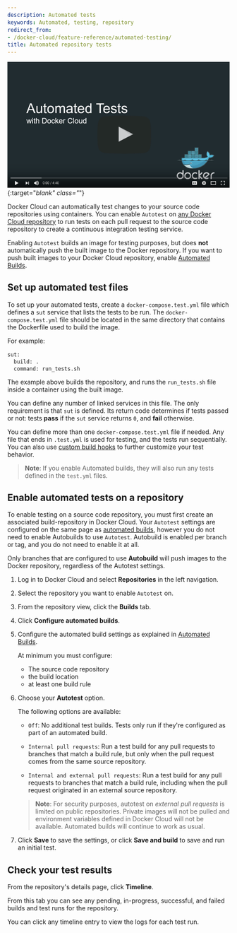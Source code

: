 ```yaml
---
description: Automated tests
keywords: Automated, testing, repository
redirect_from:
- /docker-cloud/feature-reference/automated-testing/
title: Automated repository tests
---
```


[![Automated Tests with Docker Cloud](images/video-auto-tests-docker-cloud.png)](https://www.youtube.com/watch?v=KX6PD2MANRI "Automated Tests with Docker Cloud"){:target="_blank" class="_"}

Docker Cloud can automatically test changes to your source code repositories
using containers. You can enable `Autotest` on [any Docker Cloud repository](repos.md) to run tests on each pull request to the source code
repository to create a continuous integration testing service.

Enabling `Autotest` builds an image for testing purposes, but does **not**
automatically push the built image to the Docker repository. If you want to push
built images to your Docker Cloud repository, enable [Automated Builds](automated-build.md).

## Set up automated test files

To set up your automated tests, create a `docker-compose.test.yml` file which
defines a `sut` service that lists the tests to be run. The
`docker-compose.test.yml` file should be located in the same directory that
contains the Dockerfile used to build the image.

For example:

```none
sut:
  build: .
  command: run_tests.sh
```

The example above builds the repository, and runs the `run_tests.sh` file inside
a container using the built image.

You can define any number of linked services in this file. The only requirement
is that `sut` is defined. Its return code determines if tests passed or not:
tests **pass** if the `sut` service returns `0`, and **fail** otherwise.

You can define more than one `docker-compose.test.yml` file if needed. Any file
that ends in `.test.yml` is used for testing, and the tests run sequentially. You can also use [custom build hooks](advanced.md#override-build-test-or-push-commands) to further customize your test behavior.

> **Note**: If you enable Automated builds, they will also run any tests defined
in the `test.yml` files.

## Enable automated tests on a repository

To enable testing on a source code repository, you must first create an
associated build-repository in Docker Cloud.  Your `Autotest` settings are
configured on the same page as [automated builds](automated-build.md), however
you do not need to enable Autobuilds to use `Autotest`. Autobuild is enabled per
branch or tag, and you do not need to enable it at all.

Only branches that are configured to use **Autobuild** will push images to the
Docker repository, regardless of the Autotest settings.

1. Log in to Docker Cloud and select **Repositories** in the left navigation.

3. Select the repository you want to enable `Autotest` on.

4. From the repository view, click the **Builds** tab.

4. Click **Configure automated builds**.

5. Configure the automated build settings as explained in [Automated Builds](automated-build.md).

    At minimum you must configure:

    * The source code repository
    * the build location
    * at least one build rule

8. Choose your **Autotest** option.

    The following options are available:

    * `Off`: No additional test builds. Tests only run if they're configured
    as part of an automated build.

    * `Internal pull requests`: Run a test build for any pull requests
    to branches that match a build rule, but only when the pull request comes
    from the same source repository.

    * `Internal and external pull requests`: Run a test build for any
    pull requests to branches that match a build rule, including when the
    pull request originated in an external source repository.

    > **Note**: For security purposes, autotest on _external pull requests_ is
    limited on public repositories. Private images will not be pulled and
    environment  variables defined in Docker Cloud will not be
    available. Automated builds will  continue to work as usual.

9. Click **Save** to save the settings, or click **Save and build** to save and
run an initial test.

## Check your test results

From the repository's details page, click **Timeline**.

From this tab you can see any pending, in-progress, successful, and failed
builds and test runs for the repository.

You can click any timeline entry to view the logs for each test run.
